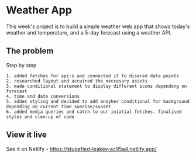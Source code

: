 # Weather App

This week's project is to build a simple weather web app that shows today's weather and temperature, and a 5-day forecast using a weather API.

## The problem

Step by step

    1. added fetches for api:s and connected it to disered data points
    2. researched layout and accuired the neccesary assets
    3. made conditional statement to display different icons dependong on forecast
    4. time and date conversions
    5. addes styling and decided to add anoyher conditional for background depending on current time sunrise/sunset
    6. added media queries and catch to our iniatial fetches. finalised styles and clen-up of code

## View it live

See it on Netlify - https://stupefied-leakey-ac95a4.netlify.app/

